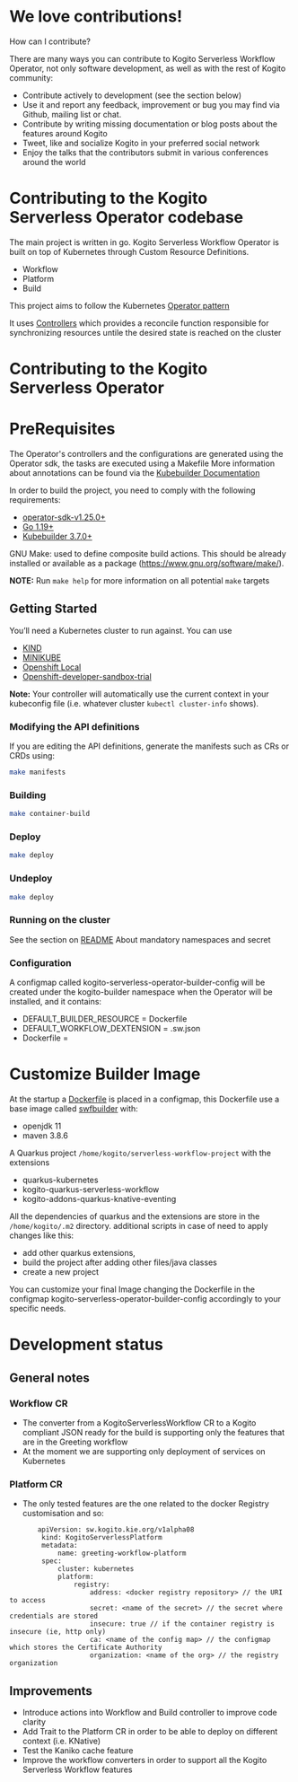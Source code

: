 # We love contributions!

How can I contribute?

There are many ways you can contribute to Kogito Serverless Workflow Operator, not only software development, as well as with the rest of Kogito community:

- Contribute actively to development (see the section below)
- Use it and report any feedback, improvement or bug you may find via Github, mailing list or chat.
- Contribute by writing missing documentation or blog posts about the features around Kogito
- Tweet, like and socialize Kogito in your preferred social network
- Enjoy the talks that the contributors submit in various conferences around the world

# Contributing to the Kogito Serverless Operator codebase

The main project is written in go. 
Kogito Serverless Workflow Operator is built on top of Kubernetes through Custom Resource Definitions.

- Workflow
- Platform
- Build

This project aims to follow the Kubernetes [Operator pattern](https://kubernetes.io/docs/concepts/extend-kubernetes/operator/)

It uses [Controllers](https://kubernetes.io/docs/concepts/architecture/controller/)
which provides a reconcile function responsible for synchronizing resources untile the desired state is reached on the cluster


# Contributing to the Kogito Serverless Operator

# PreRequisites
The Operator's controllers and the configurations are generated using the Operator sdk, the tasks are executed using a Makefile
More information about annotations can be found via the [Kubebuilder Documentation](https://book.kubebuilder.io/introduction.html)

In order to build the project, you need to comply with the following requirements:

- [operator-sdk-v1.25.0+](https://sdk.operatorframework.io/docs/building-operators/golang/installation/)
- [Go 1.19+](https://go.dev/dl/)
- [Kubebuilder 3.7.0+](https://github.com/kubernetes-sigs/kubebuilder/releases)


GNU Make: 
used to define composite build actions. This should be already installed or available as a package (https://www.gnu.org/software/make/).

**NOTE:** Run `make help` for more information on all potential `make` targets

## Getting Started
You’ll need a Kubernetes cluster to run against. You can use 
- [KIND](https://sigs.k8s.io/kind) 
- [MINIKUBE](https://minikube.sigs.k8s.io)  
- [Openshift Local](https://console.redhat.com/openshift/create/local) 
- [Openshift-developer-sandbox-trial](https://www.redhat.com/en/technologies/cloud-computing/openshift/openshift-developer-sandbox-trial)

**Note:** Your controller will automatically use the current context in your kubeconfig file (i.e. whatever cluster `kubectl cluster-info` shows).

### Modifying the API definitions
If you are editing the API definitions, generate the manifests such as CRs or CRDs using:
```sh
make manifests
```

### Building
```sh
make container-build
```

### Deploy
```sh
make deploy
```

### Undeploy
```sh
make deploy
```

### Running on the cluster
See the section on [README](./README.md)
About mandatory namespaces and secret


### Configuration

A configmap called kogito-serverless-operator-builder-config will be created under the kogito-builder namespace when the Operator will be installed, and it contains:

- DEFAULT_BUILDER_RESOURCE = Dockerfile
- DEFAULT_WORKFLOW_DEXTENSION = .sw.json
- Dockerfile = <dockerfile content>

# Customize Builder Image
At the startup a [Dockerfile](./config/manager/kogito_builder_dockerfile.yaml) is placed in a configmap, this Dockerfile use a base image called [swfbuilder](https://github.com/kiegroup/kogito-images/tree/master/modules/kogito-swf-builder) with:

- openjdk 11
- maven 3.8.6

A Quarkus project  `/home/kogito/serverless-workflow-project` with the extensions
- quarkus-kubernetes 
- kogito-quarkus-serverless-workflow 
- kogito-addons-quarkus-knative-eventing

All the dependencies of quarkus and the extensions are store in the `/home/kogito/.m2` directory. additional scripts in case of need to apply changes like this: 

- add other quarkus extensions,
- build the project after adding other files/java classes
- create a new project

You can customize your final Image changing the Dockerfile in the configmap kogito-serverless-operator-builder-config accordingly to your specific needs.

# Development status
## General notes
### Workflow CR
- The converter from a KogitoServerlessWorkflow CR to a Kogito compliant JSON ready for the build is supporting only the features that are in the Greeting workflow
- At the moment we are supporting only deployment of services on Kubernetes
### Platform CR
- The only tested features are the one related to the docker Registry customisation and so:
```
       apiVersion: sw.kogito.kie.org/v1alpha08
        kind: KogitoServerlessPlatform
        metadata:
            name: greeting-workflow-platform
        spec:
            cluster: kubernetes
            platform:
                registry:
                    address: <docker registry repository> // the URI to access
                    secret: <name of the secret> // the secret where credentials are stored
                    insecure: true // if the container registry is insecure (ie, http only)
                    ca: <name of the config map> // the configmap which stores the Certificate Authority
                    organization: <name of the org> // the registry organization
```
## Improvements
- Introduce actions into Workflow and Build controller to improve code clarity
- Add Trait to the Platform CR in order to be able to deploy on different context (i.e. KNative)
- Test the Kaniko cache feature
- Improve the workflow converters in order to support all the Kogito Serverless Workflow features